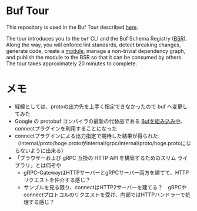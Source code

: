# Buf Tour

This repository is used in the Buf Tour described [here](https://docs.buf.build/tour/introduction).

The tour introduces you to the `buf` CLI and the Buf Schema Registry ([BSR](https://docs.buf.build/bsr/overview)).
Along the way, you will enforce lint standards, detect breaking changes, generate code, create a
[module](https://docs.buf.build/bsr/overview#module), manage a non-trivial dependency graph, and publish the module
to the BSR so that it can be consumed by others. The tour takes approximately 20 minutes to complete.


# メモ
- 経緯としては、protoの出力先を上手く指定できなかったので buf へ変更してみた
- Google の protobuf コンパイラの最新の代替品である [Bufを組み込み中](https://buf.build/docs/tutorials/getting-started-with-buf-cli#generate-code)、connectプラグインを利用することになった
- connectプラグインによる出力指定で期待した結果が得られた（internal/proto/hoge.protoがinternal/grpc/internal/proto/hoge.protoにならないように出来る）
- 「ブラウザーおよび gRPC 互換の HTTP API を構築するためのスリム ライブラリ」とは何ぞや
  - gRPC-GatewayはHTTPサーバーとgRPCサーバー両方を建てて、HTTPリクエストを仲介する感じ？
  - サンプルを見る限り、connectはHTTP2サーバーを建てる？　gRPCやconnectプロトコルのリクエストを受け、内部ではHTTPハンドラーで処理する感じ？
